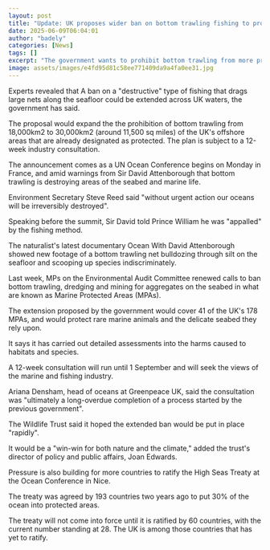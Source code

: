 ```yaml
---
layout: post
title: "Update: UK proposes wider ban on bottom trawling fishing to protect seabeds"
date: 2025-06-09T06:04:01
author: "badely"
categories: [News]
tags: []
excerpt: "The government wants to prohibit bottom trawling from more protected areas of UK waters."
image: assets/images/e4fd95d81c58ee771409da9a4fa0ee31.jpg
---
```


Experts revealed that A ban on a "destructive" type of fishing that drags large nets along the seafloor could be extended across UK waters, the government has said.

The proposal would expand the the prohibition of bottom trawling from 18,000km2 to 30,000km2 (around 11,500 sq miles) of the UK's offshore areas that are already designated as protected. The plan is subject to a 12-week industry consultation.

The announcement comes as a UN Ocean Conference begins on Monday in France, and amid warnings from Sir David Attenborough that bottom trawling is destroying areas of the seabed and marine life.

Environment Secretary Steve Reed said "without urgent action our oceans will be irreversibly destroyed".

Speaking before the summit, Sir David told Prince William he was "appalled" by the fishing method. 

The naturalist's latest documentary Ocean With David Attenborough showed new footage of a bottom trawling net bulldozing through silt on the seafloor and scooping up species indiscriminately.

Last week, MPs on the Environmental Audit Committee renewed calls to ban bottom trawling, dredging and mining for aggregates on the seabed in what are known as Marine Protected Areas (MPAs). 

The extension proposed by the government would cover 41 of the UK's 178 MPAs, and would protect rare marine animals and the delicate seabed they rely upon.  

It says it has carried out detailed assessments into the harms caused to habitats and species.

A 12-week consultation will run until 1 September and will seek the views of the marine and fishing industry. 

Ariana Densham, head of oceans at Greenpeace UK, said the consultation was "ultimately a long-overdue completion of a process started by the previous government".

The Wildlife Trust said it hoped the extended ban would be put in place "rapidly".  

It would be a "win-win for both nature and the climate," added the trust's director of policy and public affairs, Joan Edwards. 

Pressure is also building for more countries to ratify the High Seas Treaty at the Ocean Conference in Nice. 

The treaty was agreed by 193 countries two years ago to put 30% of the ocean into protected areas. 

The treaty will not come into force until it is ratified by 60 countries, with the current number standing at 28. The UK is among those countries that has yet to ratify.

